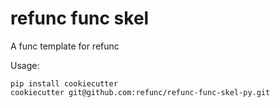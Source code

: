 # refunc func skel

A func template for refunc

Usage:

```
pip install cookiecutter
cookiecutter git@github.com:refunc/refunc-func-skel-py.git
```
